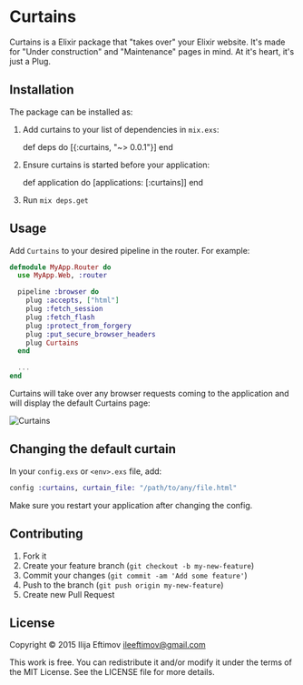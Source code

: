 # Curtains

Curtains is a Elixir package that "takes over" your Elixir website. It's made for 
"Under construction" and "Maintenance" pages in mind. At it's heart, it's just a Plug.

## Installation

The package can be installed as:

  1. Add curtains to your list of dependencies in `mix.exs`:

        def deps do
          [{:curtains, "~> 0.0.1"}]
        end

  2. Ensure curtains is started before your application:

        def application do
          [applications: [:curtains]]
        end

  3. Run ```mix deps.get```

## Usage

Add ```Curtains``` to your desired pipeline in the router. For example:

```elixir
defmodule MyApp.Router do
  use MyApp.Web, :router

  pipeline :browser do
    plug :accepts, ["html"]
    plug :fetch_session
    plug :fetch_flash
    plug :protect_from_forgery
    plug :put_secure_browser_headers
    plug Curtains
  end

  ...
end
```

Curtains will take over any browser requests coming to the application and will
display the default Curtains page:

![Curtains](http://imgreview.com/i/gVLvB?w=1920)

## Changing the default curtain

In your ```config.exs``` or ```<env>.exs``` file, add:

```elixir
config :curtains, curtain_file: "/path/to/any/file.html"
```

Make sure you restart your application after changing the config.

## Contributing

1. Fork it
2. Create your feature branch (`git checkout -b my-new-feature`)
3. Commit your changes (`git commit -am 'Add some feature'`)
4. Push to the branch (`git push origin my-new-feature`)
5. Create new Pull Request

## License

  Copyright © 2015 Ilija Eftimov <ileeftimov@gmail.com>

  This work is free. You can redistribute it and/or modify it under the
  terms of the MIT License. See the LICENSE file for more details.
